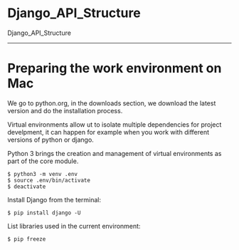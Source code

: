 # Django_API_Structure
Django_API_Structure

---
# Preparing the work environment on Mac
We go to python.org, in the downloads section, we download the latest version and do the installation process.

Virtual environments allow ut to isolate multiple dependencies for project develpment, it can happen for example when you work with different versions of python or django.

Python 3 brings the creation and management of virtual environments as part of the core module.

```
$ python3 -m venv .env
$ source .env/bin/activate
$ deactivate
```

Install Django from the terminal:
```
$ pip install django -U
```

List libraries used in the current environment:
```
$ pip freeze
```

